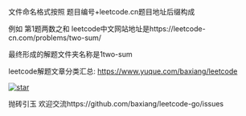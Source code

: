 

文件命名格式按照 题目编号+leetcode.cn题目地址后缀构成

例如 第1题两数之和 leetcode中文网站地址是https://leetcode-cn.com/problems/two-sum/

最终形成的解题文件夹名称是1two-sum

leetcode解题文章分类汇总:
https://www.yuque.com/baxiang/leetcode

[![star](https://pic.leetcode-cn.com/ae7b426dcfa6381bb4b666664e93d2c9ecffcaf9b2841797b4522c712b1b7594-GitHub-Star-brightgreen.svg)](https://github.com/baxiang/leetcode-go)

抛砖引玉 欢迎交流https://github.com/baxiang/leetcode-go/issues

